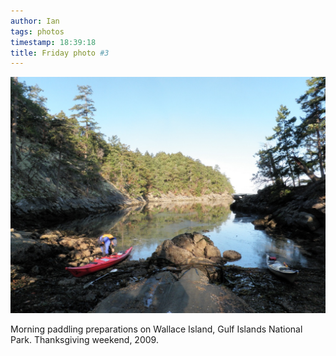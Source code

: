 ```yaml
---
author: Ian
tags: photos
timestamp: 18:39:18
title: Friday photo #3
---
```

<a href="wallace-island-morning.jpg"><div class="img-full">![Wallace Island morning](wallace-island-morning-small.jpg)</div></a>

Morning paddling preparations on Wallace Island, Gulf Islands National
Park.  Thanksgiving weekend, 2009.
